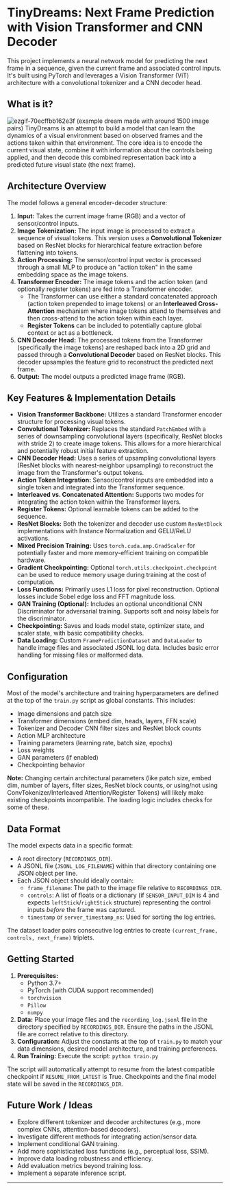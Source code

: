 
# TinyDreams: Next Frame Prediction with Vision Transformer and CNN Decoder

This project implements a neural network model for predicting the next frame in a sequence, given the current frame and associated control inputs. It's built using PyTorch and leverages a Vision Transformer (ViT) architecture with a convolutional tokenizer and a CNN decoder head.

## What is it?
![ezgif-70ecffbb162e3f](https://github.com/user-attachments/assets/d4980337-112e-4554-b5ea-93ed362e99f9)
(example dream made with around 1500 image pairs)
TinyDreams is an attempt to build a model that can learn the dynamics of a visual environment based on observed frames and the actions taken within that environment. The core idea is to encode the current visual state, combine it with information about the controls being applied, and then decode this combined representation back into a predicted future visual state (the next frame).

## Architecture Overview

The model follows a general encoder-decoder structure:

1.  **Input:** Takes the current image frame (RGB) and a vector of sensor/control inputs.
2.  **Image Tokenization:** The input image is processed to extract a sequence of visual tokens. This version uses a **Convolutional Tokenizer** based on ResNet blocks for hierarchical feature extraction before flattening into tokens.
3.  **Action Processing:** The sensor/control input vector is processed through a small MLP to produce an "action token" in the same embedding space as the image tokens.
4.  **Transformer Encoder:** The image tokens and the action token (and optionally register tokens) are fed into a Transformer encoder.
    *   The Transformer can use either a standard concatenated approach (action token prepended to image tokens) or an **Interleaved Cross-Attention** mechanism where image tokens attend to themselves and then cross-attend to the action token within each layer.
    *   **Register Tokens** can be included to potentially capture global context or act as a bottleneck.
5.  **CNN Decoder Head:** The processed tokens from the Transformer (specifically the image tokens) are reshaped back into a 2D grid and passed through a **Convolutional Decoder** based on ResNet blocks. This decoder upsamples the feature grid to reconstruct the predicted next frame.
6.  **Output:** The model outputs a predicted image frame (RGB).

## Key Features & Implementation Details

*   **Vision Transformer Backbone:** Utilizes a standard Transformer encoder structure for processing visual tokens.
*   **Convolutional Tokenizer:** Replaces the standard `PatchEmbed` with a series of downsampling convolutional layers (specifically, ResNet blocks with stride 2) to create image tokens. This allows for a more hierarchical and potentially robust initial feature extraction.
*   **CNN Decoder Head:** Uses a series of upsampling convolutional layers (ResNet blocks with nearest-neighbor upsampling) to reconstruct the image from the Transformer's output tokens.
*   **Action Token Integration:** Sensor/control inputs are embedded into a single token and integrated into the Transformer sequence.
*   **Interleaved vs. Concatenated Attention:** Supports two modes for integrating the action token within the Transformer layers.
*   **Register Tokens:** Optional learnable tokens can be added to the sequence.
*   **ResNet Blocks:** Both the tokenizer and decoder use custom `ResNetBlock` implementations with Instance Normalization and GELU/ReLU activations.
*   **Mixed Precision Training:** Uses `torch.cuda.amp.GradScaler` for potentially faster and more memory-efficient training on compatible hardware.
*   **Gradient Checkpointing:** Optional `torch.utils.checkpoint.checkpoint` can be used to reduce memory usage during training at the cost of computation.
*   **Loss Functions:** Primarily uses L1 loss for pixel reconstruction. Optional losses include Sobel edge loss and FFT magnitude loss.
*   **GAN Training (Optional):** Includes an optional unconditional CNN Discriminator for adversarial training. Supports soft and noisy labels for the discriminator.
*   **Checkpointing:** Saves and loads model state, optimizer state, and scaler state, with basic compatibility checks.
*   **Data Loading:** Custom `FramePredictionDataset` and `DataLoader` to handle image files and associated JSONL log data. Includes basic error handling for missing files or malformed data.

## Configuration

Most of the model's architecture and training hyperparameters are defined at the top of the `train.py` script as global constants. This includes:

*   Image dimensions and patch size
*   Transformer dimensions (embed dim, heads, layers, FFN scale)
*   Tokenizer and Decoder CNN filter sizes and ResNet block counts
*   Action MLP architecture
*   Training parameters (learning rate, batch size, epochs)
*   Loss weights
*   GAN parameters (if enabled)
*   Checkpointing behavior

**Note:** Changing certain architectural parameters (like patch size, embed dim, number of layers, filter sizes, ResNet block counts, or using/not using ConvTokenizer/Interleaved Attention/Register Tokens) will likely make existing checkpoints incompatible. The loading logic includes checks for some of these.

## Data Format

The model expects data in a specific format:

*   A root directory (`RECORDINGS_DIR`).
*   A JSONL file (`JSONL_LOG_FILENAME`) within that directory containing one JSON object per line.
*   Each JSON object should ideally contain:
    *   `frame_filename`: The path to the image file relative to `RECORDINGS_DIR`.
    *   `controls`: A list of floats or a dictionary (if `SENSOR_INPUT_DIM` is 4 and expects `leftStick`/`rightStick` structure) representing the control inputs *before* the frame was captured.
    *   `timestamp` or `server_timestamp_ns`: Used for sorting the log entries.

The dataset loader pairs consecutive log entries to create `(current_frame, controls, next_frame)` triplets.

## Getting Started

1.  **Prerequisites:**
    *   Python 3.7+
    *   PyTorch (with CUDA support recommended)
    *   `torchvision`
    *   `Pillow`
    *   `numpy`
2.  **Data:** Place your image files and the `recording_log.jsonl` file in the directory specified by `RECORDINGS_DIR`. Ensure the paths in the JSONL file are correct relative to this directory.
3.  **Configuration:** Adjust the constants at the top of `train.py` to match your data dimensions, desired model architecture, and training preferences.
4.  **Run Training:** Execute the script: `python train.py`

The script will automatically attempt to resume from the latest compatible checkpoint if `RESUME_FROM_LATEST` is True. Checkpoints and the final model state will be saved in the `RECORDINGS_DIR`.

## Future Work / Ideas

*   Explore different tokenizer and decoder architectures (e.g., more complex CNNs, attention-based decoders).
*   Investigate different methods for integrating action/sensor data.
*   Implement conditional GAN training.
*   Add more sophisticated loss functions (e.g., perceptual loss, SSIM).
*   Improve data loading robustness and efficiency.
*   Add evaluation metrics beyond training loss.
*   Implement a separate inference script.

---
